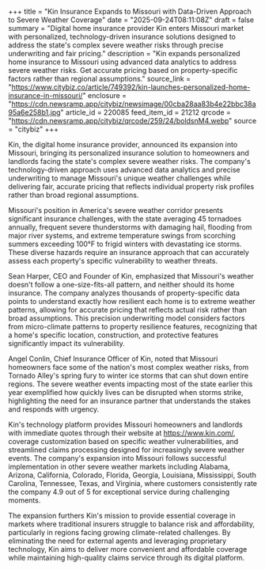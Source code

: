 +++
title = "Kin Insurance Expands to Missouri with Data-Driven Approach to Severe Weather Coverage"
date = "2025-09-24T08:11:08Z"
draft = false
summary = "Digital home insurance provider Kin enters Missouri market with personalized, technology-driven insurance solutions designed to address the state's complex severe weather risks through precise underwriting and fair pricing."
description = "Kin expands personalized home insurance to Missouri using advanced data analytics to address severe weather risks. Get accurate pricing based on property-specific factors rather than regional assumptions."
source_link = "https://www.citybiz.co/article/749392/kin-launches-personalized-home-insurance-in-missouri/"
enclosure = "https://cdn.newsramp.app/citybiz/newsimage/00cba28aa83b4e22bbc38a95a6e258b1.jpg"
article_id = 220085
feed_item_id = 21212
qrcode = "https://cdn.newsramp.app/citybiz/qrcode/259/24/boldsnM4.webp"
source = "citybiz"
+++

<p>Kin, the digital home insurance provider, announced its expansion into Missouri, bringing its personalized insurance solution to homeowners and landlords facing the state's complex severe weather risks. The company's technology-driven approach uses advanced data analytics and precise underwriting to manage Missouri's unique weather challenges while delivering fair, accurate pricing that reflects individual property risk profiles rather than broad regional assumptions.</p><p>Missouri's position in America's severe weather corridor presents significant insurance challenges, with the state averaging 45 tornadoes annually, frequent severe thunderstorms with damaging hail, flooding from major river systems, and extreme temperature swings from scorching summers exceeding 100°F to frigid winters with devastating ice storms. These diverse hazards require an insurance approach that can accurately assess each property's specific vulnerability to weather threats.</p><p>Sean Harper, CEO and Founder of Kin, emphasized that Missouri's weather doesn't follow a one-size-fits-all pattern, and neither should its home insurance. The company analyzes thousands of property-specific data points to understand exactly how resilient each home is to extreme weather patterns, allowing for accurate pricing that reflects actual risk rather than broad assumptions. This precision underwriting model considers factors from micro-climate patterns to property resilience features, recognizing that a home's specific location, construction, and protective features significantly impact its vulnerability.</p><p>Angel Conlin, Chief Insurance Officer of Kin, noted that Missouri homeowners face some of the nation's most complex weather risks, from Tornado Alley's spring fury to winter ice storms that can shut down entire regions. The severe weather events impacting most of the state earlier this year exemplified how quickly lives can be disrupted when storms strike, highlighting the need for an insurance partner that understands the stakes and responds with urgency.</p><p>Kin's technology platform provides Missouri homeowners and landlords with immediate quotes through their website at <a href="https://www.kin.com/" rel="nofollow" target="_blank">https://www.kin.com/</a>, coverage customization based on specific weather vulnerabilities, and streamlined claims processing designed for increasingly severe weather events. The company's expansion into Missouri follows successful implementation in other severe weather markets including Alabama, Arizona, California, Colorado, Florida, Georgia, Louisiana, Mississippi, South Carolina, Tennessee, Texas, and Virginia, where customers consistently rate the company 4.9 out of 5 for exceptional service during challenging moments.</p><p>The expansion furthers Kin's mission to provide essential coverage in markets where traditional insurers struggle to balance risk and affordability, particularly in regions facing growing climate-related challenges. By eliminating the need for external agents and leveraging proprietary technology, Kin aims to deliver more convenient and affordable coverage while maintaining high-quality claims service through its digital platform.</p>
